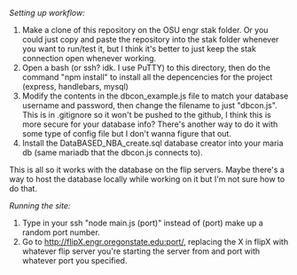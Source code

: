 *Setting up workflow:*
1. Make a clone of this repository on the OSU engr stak folder. Or you could just copy and paste the repository into the stak folder whenever you want to run/test it, but I think it's better to just keep the stak connection open whenever working.
2. Open a bash (or ssh? idk. I use PuTTY) to this directory, then do the command "npm install" to install all the depencencies for the project (express, handlebars, mysql)
3. Modify the contents in the dbcon_example.js file to match your database username and password, then change the filename to just "dbcon.js". This is in .gitignore so it won't be pushed to the github, I think this is more secure for your database info? There's another way to do it with some type of config file but I don't wanna figure that out.
4. Install the DataBASED_NBA_create.sql database creator into your maria db (same mariadb that the dbcon.js connects to).

This is all so it works with the database on the flip servers. Maybe there's a way to host the database locally while working on it but I'm not sure how to do that.

*Running the site:*
1. Type in your ssh "node main.js (port)" instead of (port) make up a random port number.
2. Go to http://flipX.engr.oregonstate.edu:port/, replacing the X in flipX with whatever flip server you're starting the server from and port with whatever port you specified.

